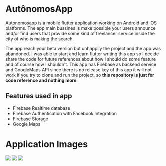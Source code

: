 # AutônomosApp

Autonomosapp is a mobile flutter application working on Android and iOS platforms. The app main bussines is make possible your users announce and/or find users that provide some kind of freelancer service inside the city of who is making the search. 

The app reach your beta version but unhappily the project and the app was abandoned. I was able to start and learn flutter writing this app so I decide share the code for future references about how I should do some feature and of course how I shouldn't. This app has Firebase as backend service and GoogleMaps API since there is no release key of this app it will not work if you try to clone and run the project, so **this repository is just for code reference and nothing more**. 

## Features used in app
 * Firebase Realtime database
 * Firebase Authentication with Facebook integration
 * Firebase Storage 
 * Google Maps
 
# Application Images

![](https://i.ibb.co/2gHYZ4R/cadastro-gif.gif)
![](https://i.ibb.co/Dk7c0G3/facebook-login.gif)
![](https://i.ibb.co/d4tdS2D/login-comun.gif)
